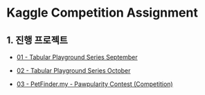 # Kaggle Competition Assignment

## 1. 진행 프로젝트

- [01 - Tabular Playground Series September](https://www.kaggle.com/c/tabular-playground-series-sep-2021/overview)

- [02 - Tabular Playground Series October]()

- [03 - PetFinder.my - Pawpularity Contest (Competition)](https://www.kaggle.com/c/petfinder-pawpularity-score)